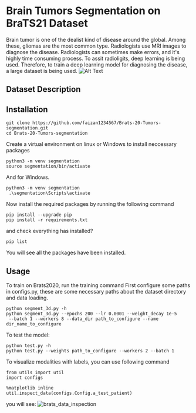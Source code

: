 
# Brain Tumors Segmentation on BraTS21 Dataset
Brain tumor is one of the dealist kind of disease around the global. Among these, gliomas are the most common type. Radiologists use MRI images to diagnose the disease. Radiologists can sometimes make errors, and it's highly time consuming process. To assit radioligits, deep learning is being used. Therefore, to train a deep learning model for diagnosing the disease, a large dataset is being used.
![Alt Text](https://github.com/faizan1234567/Brats-20-Tumors-segmentation/blob/main/media/gif.gif)

## Dataset Description

## Installation

```
git clone https://github.com/faizan1234567/Brats-20-Tumors-segmentation.git
cd Brats-20-Tumors-segmentation
   ```
Create a virtual environment on linux or Windows to install neccessary packages
```
python3 -m venv segmentation
source segmentation/bin/activate
   ```
And for Windows.
```
python3 -m venv segmentation
 .\segmentation\Scripts\activate

   ```
Now install the required packages by running the following command
```
pip install --upgrade pip
pip install -r requirements.txt
   ```
and check everything has installed?
```
pip list
```
You will see all the packages have been installed.



## Usage
To train on Brats2020, run the training command
First configure some paths in configs.py, these are some necessary paths about the dataset directory 
and data loading.

```
python segment_3d.py -h
python segment_3d.py --epochs 200 --lr 0.0001 --weight_decay 1e-5
 --batch 1 --workers 8 --data_dir path_to_configure --name dir_name_to_configure
   ```
To test the model:
```
python test.py -h
python test.py --weights path_to_configure --workers 2 --batch 1
   ```

To visualize modalities with labels, you can use following command
```
from utils import util
import configs

%matplotlib inline
util.inspect_data(configs.Config.a_test_patient)
```
you will see:
![brats_data_inspection](https://user-images.githubusercontent.com/61932757/189496106-754d73c9-d90d-4aae-a008-ca0384b2cbfc.png)


